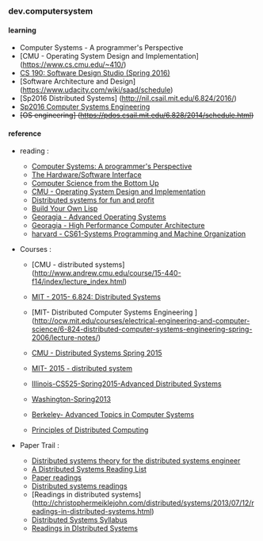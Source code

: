 ### dev.computersystem

#### learning
* Computer Systems - A programmer's Perspective
* [CMU - Operating System Design and Implementation] (https://www.cs.cmu.edu/~410/)
* [CS 190: Software Design Studio (Spring 2016)](http://web.stanford.edu/~ouster/cgi-bin/cs190-spring16/index.php)
* [Software Architecture and Design] (https://www.udacity.com/wiki/saad/schedule)
* [Sp2016 Distributed Systems] (http://nil.csail.mit.edu/6.824/2016/)
* [Sp2016 Computer Systems Engineering](http://web.mit.edu/6.033/www/)
* ~~[OS engineering] (https://pdos.csail.mit.edu/6.828/2014/schedule.html)~~

#### reference
* reading :
    - [Computer Systems: A programmer's Perspective](http://csapp.cs.cmu.edu/public/code.html)
    - [The Hardware/Software Interface](https://class.coursera.org/hwswinterface-002/wiki/syllabus)
    - [Computer Science from the Bottom Up](http://www.bottomupcs.com/)
    - [CMU - Operating System Design and Implementation](https://www.cs.cmu.edu/~410/)
    - [Distributed systems for fun and profit](http://book.mixu.net/distsys/single-page.html)
    - [Build Your Own Lisp](http://www.buildyourownlisp.com/contents)
    - [Georagia - Advanced Operating Systems](https://www.udacity.com/course/viewer#!/c-ud189/l-3652509443)
    - [Georagia - High Performance Computer Architecture](https://www.udacity.com/course/high-performance-computer-architecture--ud007)
    - [harvard - CS61-Systems Programming and Machine Organization](http://cs61.seas.harvard.edu/wiki/2014/Resources)
     
* Courses :
    - [CMU - distributed systems] (http://www.andrew.cmu.edu/course/15-440-f14/index/lecture_index.html)
    - [MIT - 2015- 6.824: Distributed Systems](http://nil.csail.mit.edu/6.824/2015/general.html)
    - [MIT- Distributed Computer Systems Engineering ] (http://ocw.mit.edu/courses/electrical-engineering-and-computer-science/6-824-distributed-computer-systems-engineering-spring-2006/lecture-notes/)

    - [CMU - Distributed Systems Spring 2015](https://www.andrew.cmu.edu/course/95-702/)
    - [MIT- 2015 - distributed system](http://nil.csail.mit.edu/6.824/2015/schedule.html)
    - [Illinois-CS525-Spring2015-Advanced Distributed Systems](https://courses.engr.illinois.edu/cs525/)
    - [Washington-Spring2013](http://courses.cs.washington.edu/courses/csep552/13sp/)
    - [Berkeley- Advanced Topics in Computer Systems](http://www.cs.berkeley.edu/~brewer/cs262/)
    - [Principles of Distributed Computing](http://dcg.ethz.ch/lectures/podc_allstars/)

* Paper Trail :
    - [Distributed systems theory for the distributed systems engineer](http://the-paper-trail.org/blog/distributed-systems-theory-for-the-distributed-systems-engineer/)
    - [A Distributed Systems Reading List](http://dancres.github.io/Pages/)
    - [Paper readings](http://research.cs.wisc.edu/areas/os/Qual/)
    - [Distributed systems readings](https://news.ycombinator.com/item?id=8697820)
    - [Readings in distributed systems] (http://christophermeiklejohn.com/distributed/systems/2013/07/12/readings-in-distributed-systems.html)
    - [Distributed Systems Syllabus](http://www.cs.cmu.edu/~dga/15-440/F12/syllabus.html)
    - [Readings in DIstributed Systems](http://henryr.github.io/distributed-systems-readings/)
